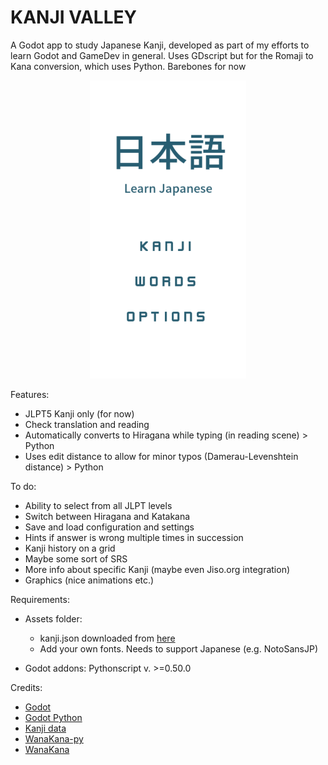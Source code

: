 # KANJI VALLEY

A Godot app to study Japanese Kanji, developed as part of my efforts to learn Godot and GameDev in general. Uses GDscript but for the Romaji to Kana conversion, which uses Python. Barebones for now

<p align="center">
<img src="img/example.gif" width="250"/>
</p>

Features:

- JLPT5 Kanji only (for now)
- Check translation and reading
- Automatically converts to Hiragana while typing (in reading scene) > Python
- Uses edit distance to allow for minor typos (Damerau-Levenshtein distance) > Python

To do:

- Ability to select from all JLPT levels
- Switch between Hiragana and Katakana
- Save and load configuration and settings
- Hints if answer is wrong multiple times in succession
- Kanji history on a grid
- Maybe some sort of SRS
- More info about specific Kanji (maybe even Jiso.org integration)
- Graphics (nice animations etc.)

Requirements:  

- Assets folder:

    - kanji.json downloaded from [here](https://github.com/davidluzgouveia/kanji-data) 
    - Add your own fonts. Needs to support Japanese (e.g. NotoSansJP)

- Godot addons: Pythonscript v. >=0.50.0

Credits:

- [Godot](https://godotengine.org/)
- [Godot Python](https://github.com/touilleMan/godot-python)
- [Kanji data](https://github.com/davidluzgouveia/kanji-data)
- [WanaKana-py](https://github.com/Starwort/wanakana-py)
- [WanaKana](https://github.com/WaniKani/WanaKana)
